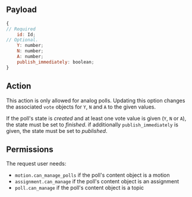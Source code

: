 ## Payload
```js
{
// Required
    id: Id;
// Optional.
    Y: number;
    N: number;
    A: number;
    publish_immediately: boolean;
}
```

## Action
This action is only allowed for analog polls. Updating this option changes the associated `vote` objects for `Y`, `N` and `A` to the given values.

If the poll's state is *created* and at least one vote value is given (`Y`, `N` or `A`), the state must be set to *finished*. if additionally `publish_immediately` is given, the state must be set to *published*.

## Permissions
The request user needs:
- `motion.can_manage_polls` if the poll's content object is a motion
- `assignment.can_manage` if the poll's content object is an assignment
- `poll.can_manage` if the poll's content object is a topic
